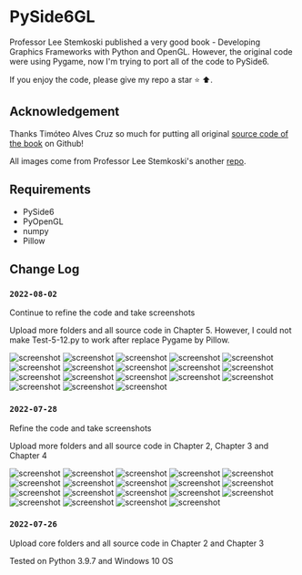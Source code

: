 # PySide6GL

Professor Lee Stemkoski published a very good book - Developing Graphics Frameworks with Python and OpenGL.
However, the original code were using Pygame, now I'm trying to port all of the code to PySide6.

If you enjoy the code, please give my repo a star ⭐ ⬆️. 

## Acknowledgement

Thanks Timóteo Alves Cruz so much for putting all original [source code of the book](https://github.com/digitalprogrammer/PYOPENGL/ "Source code of Developing Graphics Frameworks with Python and OpenGL") on Github! 

All images come from Professor Lee Stemkoski's another [repo](https://github.com/stemkoski/Graphics-Framework-Java/ "Images files").

## Requirements

* PySide6
* PyOpenGL
* numpy
* Pillow

## Change Log

### `2022-08-02`

Continue to refine the code and take screenshots

Upload more folders and all source code in Chapter 5.
However, I could not make Test-5-12.py to work after replace Pygame by Pillow.

![screenshot](./screenshot/Test-5-1.png)
![screenshot](./screenshot/Test-5-2.png)
![screenshot](./screenshot/Test-5-3.png)
![screenshot](./screenshot/Test-5-4.png)
![screenshot](./screenshot/Test-5-5.png)
![screenshot](./screenshot/Test-5-6.png)
![screenshot](./screenshot/Test-5-6-1.png)
![screenshot](./screenshot/Test-5-6-2.png)
![screenshot](./screenshot/Test-5-6-3.png)
![screenshot](./screenshot/Test-5-6-4.png)
![screenshot](./screenshot/Test-5-6-5.png)
![screenshot](./screenshot/Test-5-6-6.png)
![screenshot](./screenshot/Test-5-6-7.png)
![screenshot](./screenshot/Test-5-7.png)
![screenshot](./screenshot/Test-5-8.png)
![screenshot](./screenshot/Test-5-9.png)
![screenshot](./screenshot/Test-5-10.png)
![screenshot](./screenshot/Test-5-11.png)


### `2022-07-28`

Refine the code and take screenshots

Upload more folders and all source code in Chapter 2, Chapter 3 and Chapter 4

![screenshot](./screenshot/Test-2-1.png)
![screenshot](./screenshot/Test-2-2.png)
![screenshot](./screenshot/Test-2-3.png)
![screenshot](./screenshot/Test-2-4.png)
![screenshot](./screenshot/Test-2-5.png)
![screenshot](./screenshot/Test-2-6.png)
![screenshot](./screenshot/Test-2-7.png)
![screenshot](./screenshot/Test-2-8.png)
![screenshot](./screenshot/Test-2-9.png)
![screenshot](./screenshot/Test-2-10.png)
![screenshot](./screenshot/Test-2-11.png)
![screenshot](./screenshot/Test-3.png)
![screenshot](./screenshot/Test-4-1.png)
![screenshot](./screenshot/Test-4-2.png)
![screenshot](./screenshot/Test-4-3.png)
![screenshot](./screenshot/Test-4-4.png)
![screenshot](./screenshot/Test-4-5.png)
![screenshot](./screenshot/Test-4-6.png)
![screenshot](./screenshot/Test-4-6-1.png)

### `2022-07-26`

Upload core folders and all source code in Chapter 2 and Chapter 3

Tested on Python 3.9.7 and Windows 10 OS

